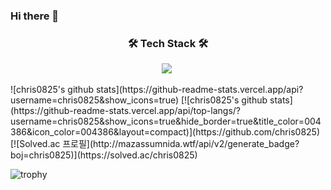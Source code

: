 ### Hi there 👋

<h3 align="center">🛠 Tech Stack 🛠</h3>
<p align="center">
  <img src="https://img.shields.io/badge/Java-007396?style=flat-square&logo=Java&logoColor=white"/></a>&nbsp 
</p>
![chris0825's github stats](https://github-readme-stats.vercel.app/api?username=chris0825&show_icons=true)
[![chris0825's github stats](https://github-readme-stats.vercel.app/api/top-langs/?username=chris0825&show_icons=true&hide_border=true&title_color=004386&icon_color=004386&layout=compact)](https://github.com/chris0825)
[![Solved.ac
프로필](http://mazassumnida.wtf/api/v2/generate_badge?boj=chris0825)](https://solved.ac/chris0825)

![trophy](https://github-profile-trophy.vercel.app/?username=chris0825)

<!--
**chris0825/chris0825** is a ✨ _special_ ✨ repository because its `README.md` (this file) appears on your GitHub profile.

Here are some ideas to get you started:

- 🔭 I’m currently working on ...
- 🌱 I’m currently learning ...
- 👯 I’m looking to collaborate on ...
- 🤔 I’m looking for help with ...
- 💬 Ask me about ...
- 📫 How to reach me: ...
- 😄 Pronouns: ...
- ⚡ Fun fact: ...
-->

